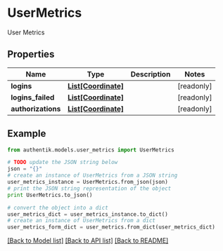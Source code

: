 # UserMetrics

User Metrics

## Properties
Name | Type | Description | Notes
------------ | ------------- | ------------- | -------------
**logins** | [**List[Coordinate]**](Coordinate.md) |  | [readonly] 
**logins_failed** | [**List[Coordinate]**](Coordinate.md) |  | [readonly] 
**authorizations** | [**List[Coordinate]**](Coordinate.md) |  | [readonly] 

## Example

```python
from authentik.models.user_metrics import UserMetrics

# TODO update the JSON string below
json = "{}"
# create an instance of UserMetrics from a JSON string
user_metrics_instance = UserMetrics.from_json(json)
# print the JSON string representation of the object
print UserMetrics.to_json()

# convert the object into a dict
user_metrics_dict = user_metrics_instance.to_dict()
# create an instance of UserMetrics from a dict
user_metrics_form_dict = user_metrics.from_dict(user_metrics_dict)
```
[[Back to Model list]](../README.md#documentation-for-models) [[Back to API list]](../README.md#documentation-for-api-endpoints) [[Back to README]](../README.md)


